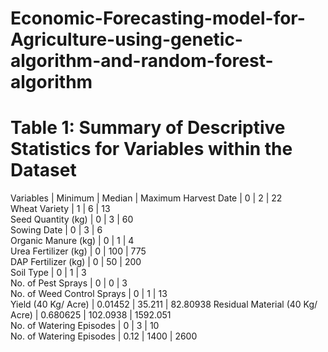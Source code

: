 # Economic-Forecasting-model-for-Agriculture-using-genetic-algorithm-and-random-forest-algorithm

# Table 1: Summary of Descriptive Statistics for Variables within the Dataset
Variables                       | Minimum  | Median   | Maximum 
Harvest Date                    | 0        | 2        | 22   
Wheat Variety                   | 1        | 6        | 13   
Seed Quantity (kg)              | 0        | 3        | 60   
Sowing Date                     | 0        | 3        | 6   
Organic Manure (kg)             | 0        | 1        | 4   
Urea Fertilizer (kg)            | 0        | 100      | 775   
DAP Fertilizer (kg)             | 0        | 50       | 200   
Soil Type                       | 0        | 1        | 3   
No. of Pest Sprays              | 0        | 0        | 3   
No. of Weed Control Sprays      | 0        | 1        | 13   
Yield (40 Kg/ Acre)             | 0.01452  | 35.211   | 82.80938
Residual Material (40 Kg/ Acre) | 0.680625 | 102.0938 | 1592.051  
No. of Watering Episodes        | 0        | 3        | 10   
No. of Watering Episodes        | 0.12     | 1400     | 2600   
